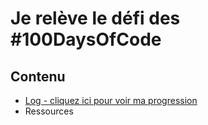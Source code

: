 # Je relève le défi des #100DaysOfCode
## Contenu

- [Log - cliquez ici pour voir ma progression](https://github.com/jmarcm/100-days-of-code/blob/master/log.md)
- Ressources
